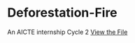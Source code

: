# Deforestation-Fire
An  AICTE internship Cycle 2
[View the File](https://drive.google.com/file/d/1K-CkomnFCIaZVmTCCGRVR1wG75_54EZU/view?usp=drive_link)

